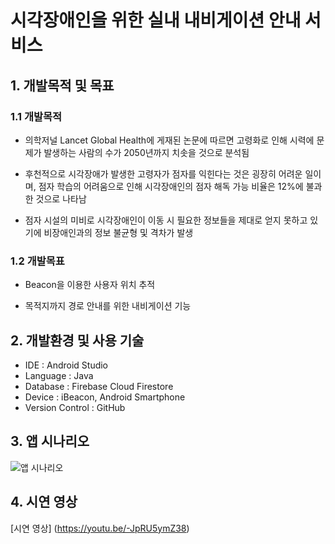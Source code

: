 # 시각장애인을 위한 실내 내비게이션 안내 서비스

## 1. 개발목적 및 목표

### 1.1 개발목적

* 의학저널 Lancet Global Health에 게재된 논문에 따르면 고령화로 인해 시력에 문제가 발생하는 사람의 수가 2050년까지 치솟을 것으로 분석됨

* 후천적으로 시각장애가 발생한 고령자가 점자를 익힌다는 것은 굉장히 어려운 일이며, 점자 학습의 어려움으로 인해 시각장애인의 점자 해독 가능 비율은 12%에 불과한 것으로 나타남

* 점자 시설의 미비로 시각장애인이 이동 시 필요한 정보들을 제대로 얻지 못하고 있기에 비장애인과의 정보 불균형 및 격차가 발생


### 1.2 개발목표

* Beacon을 이용한 사용자 위치 추적

* 목적지까지 경로 안내를 위한 내비게이션 기능


## 2. 개발환경 및 사용 기술

* IDE : Android Studio
* Language : Java
* Database : Firebase Cloud Firestore
* Device : iBeacon, Android Smartphone
* Version Control : GitHub


## 3. 앱 시나리오

![앱 시나리오](https://user-images.githubusercontent.com/48265915/116612847-fa8f6700-a972-11eb-8bae-b9d0df93565d.png)

## 4. 시연 영상

[시연 영상] (https://youtu.be/-JpRU5ymZ38)
